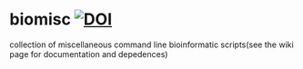 # biomisc  [![DOI](https://zenodo.org/badge/DOI/10.5281/zenodo.4106573.svg)](https://doi.org/10.5281/zenodo.4106573)
collection of  miscellaneous command line bioinformatic scripts(see the wiki page for documentation and depedences) 
